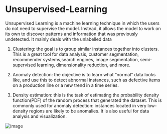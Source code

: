 # Unsupervised-Learning

Unsupervised Learning is a machine learning technique in which the users do not need to supervise the model. Instead, it allows the model to work on its own to discover patterns and information that was previously undetected. It mainly deals with the unlabelled data

1. Clustering: the goal is to group similar instances together into  clusters. This is a great tool for data analysis, customer segmentation, recommender systems,search engines, image segmentation, semi-supervised learning, dimensionality reduction, and more.

2. Anomaly detection: the objective is to learn what “normal” data looks like, and use this to detect abnormal instances, such as defective items on a production line or a new trend in a time series.

3. Density estimation: this is the task of estimating the  probability density function(PDF) of the random process that generated the dataset. This is commonly used for anomaly detection: instances located in very low-density regions are likely to be anomalies. It is also useful for data analysis and visualization.

![image](https://user-images.githubusercontent.com/58495173/112461824-4ad74000-8d9b-11eb-86df-4d867841531d.png)
